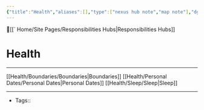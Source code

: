 ```yaml
---
{"title":"Health","aliases":[],"type":["nexus hub note","map note"],"dg-publish":true,"dg-hide":true,"publish":true,"tags":["hub-note","health"],"permalink":"/health/health/","hide":true,"dgPassFrontmatter":true,"created":"2023-08-09T20:31:39.709-07:00","updated":"2023-09-11T14:02:32.526-07:00"}
---
```



🔺[[` Home/Site Pages/Responsibilities Hubs\|Responsibilities Hubs]]
# Health
---




[[Health/Boundaries/Boundaries\|Boundaries]]
[[Health/Personal Dates/Personal Dates\|Personal Dates]]
[[Health/Sleep/Sleep\|Sleep]]







---
- Tags:: 








